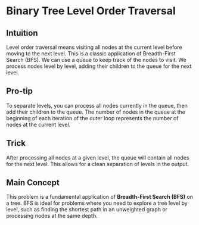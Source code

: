 # Binary Tree Level Order Traversal

## Intuition

Level order traversal means visiting all nodes at the current level before moving to the next level. This is a classic application of Breadth-First Search (BFS). We can use a queue to keep track of the nodes to visit. We process nodes level by level, adding their children to the queue for the next level.

## Pro-tip

To separate levels, you can process all nodes currently in the queue, then add their children to the queue. The number of nodes in the queue at the beginning of each iteration of the outer loop represents the number of nodes at the current level.

## Trick

After processing all nodes at a given level, the queue will contain all nodes for the next level. This allows for a clean separation of levels in the output.

## Main Concept

This problem is a fundamental application of **Breadth-First Search (BFS)** on a tree. BFS is ideal for problems where you need to explore a tree level by level, such as finding the shortest path in an unweighted graph or processing nodes at the same depth.
